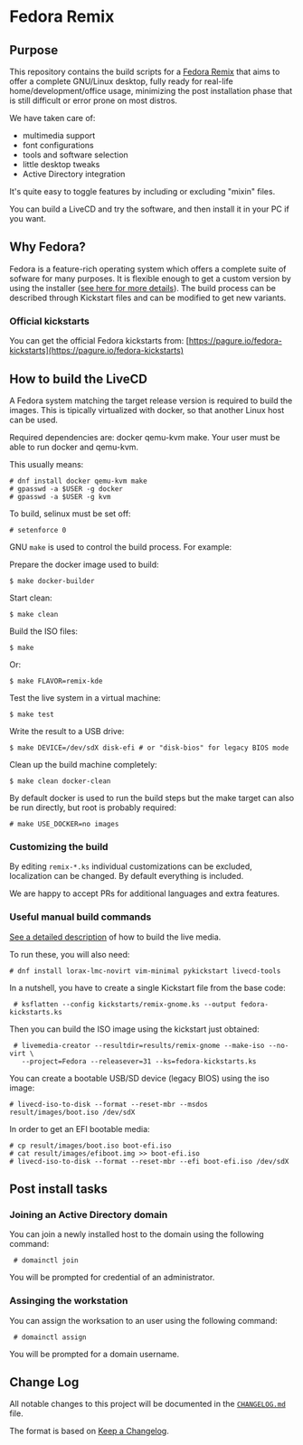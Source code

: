 # Fedora Remix

## Purpose

This repository contains the build scripts for a [Fedora Remix][01] that aims
to offer a complete GNU/Linux desktop, fully ready for real-life
home/development/office usage, minimizing the post installation phase that is
still difficult or error prone on most distros.

We have taken care of:

* multimedia support
* font configurations
* tools and software selection
* little desktop tweaks
* Active Directory integration

It's quite easy to toggle features by including or excluding "mixin" files.

You can build a LiveCD and try the software, and then install it in your PC
if you want.

## Why Fedora?

Fedora is a feature-rich operating system which offers a complete suite of
sofware for many purposes. It is flexible enough to get a custom version by
using the installer ([see here for more details][02]). The build process can
be described through Kickstart files and can be modified to get new variants.

### Official kickstarts

You can get the official Fedora kickstarts from:
[https://pagure.io/fedora-kickstarts](https://pagure.io/fedora-kickstarts)

## How to build the LiveCD

A Fedora system matching the target release version is required to build the
images. This is tipically virtualized with docker, so that another Linux host
can be used.

Required dependencies are: docker qemu-kvm make. Your user must be able to run
docker and qemu-kvm.

This usually means:

```
# dnf install docker qemu-kvm make
# gpasswd -a $USER -g docker
# gpasswd -a $USER -g kvm
```

To build, selinux must be set off:

```
# setenforce 0
```

GNU `make` is used to control the build process. For example:

Prepare the docker image used to build:

```
$ make docker-builder
```

Start clean:

```
$ make clean
```

Build the ISO files:

```
$ make
```

Or:

```
$ make FLAVOR=remix-kde
```

Test the live system in a virtual machine:

```
$ make test
```

Write the result to a USB drive:

```
$ make DEVICE=/dev/sdX disk-efi # or "disk-bios" for legacy BIOS mode
```

Clean up the build machine completely:

```
$ make clean docker-clean
```

By default docker is used to run the build steps but the make target can also
be run directly, but root is probably required:

```
# make USE_DOCKER=no images
```

### Customizing the build

By editing `remix-*.ks` individual customizations can be excluded,
localization can be changed. By default everything is included.

We are happy to accept PRs for additional languages and extra features.

### Useful manual build commands

[See a detailed description][03] of how to build the live media.

To run these, you will also need:

```
# dnf install lorax-lmc-novirt vim-minimal pykickstart livecd-tools
```

In a nutshell, you have to create a single Kickstart file from the base code:

```
 # ksflatten --config kickstarts/remix-gnome.ks --output fedora-kickstarts.ks
```

Then you can build the ISO image using the kickstart just obtained:

```
 # livemedia-creator --resultdir=results/remix-gnome --make-iso --no-virt \
   --project=Fedora --releasever=31 --ks=fedora-kickstarts.ks
```

You can create a bootable USB/SD device (legacy BIOS) using the iso image:

```
# livecd-iso-to-disk --format --reset-mbr --msdos result/images/boot.iso /dev/sdX
```

In order to get an EFI bootable media:

```
# cp result/images/boot.iso boot-efi.iso
# cat result/images/efiboot.img >> boot-efi.iso
# livecd-iso-to-disk --format --reset-mbr --efi boot-efi.iso /dev/sdX
```

## Post install tasks

### Joining an Active Directory domain

You can join a newly installed host to the domain using the following command:

```
 # domainctl join
```

You will be prompted for credential of an administrator.

### Assinging the workstation

You can assign the worksation to an user using the following command:

```
 # domainctl assign
```

You will be prompted for a domain username.

## Change Log

All notable changes to this project will be documented in the [`CHANGELOG.md`](CHANGELOG.md) file.

The format is based on [Keep a Changelog][04].

[01]: https://fedoraproject.org/wiki/Remix
[02]: https://en.wikipedia.org/wiki/Anaconda_(installer)
[03]: https://fedoraproject.org/wiki/Livemedia-creator-_How_to_create_and_use_a_Live_CD
[04]: http://keepachangelog.com/
